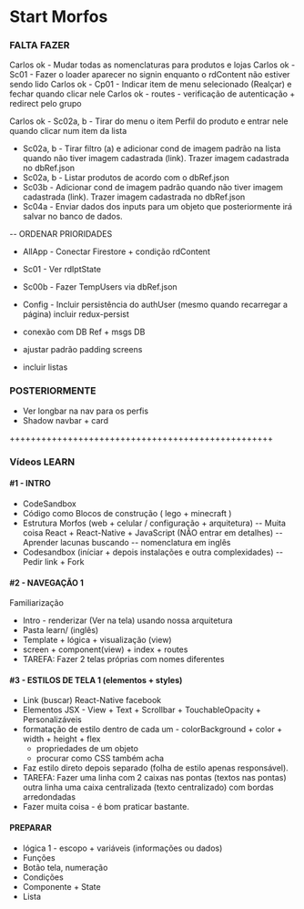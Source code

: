 # Start Morfos

### FALTA FAZER

Carlos ok - Mudar todas as nomenclaturas para produtos e lojas
Carlos ok - Sc01 - Fazer o loader aparecer no signin enquanto o rdContent não estiver sendo lido
Carlos ok - Cp01 - Indicar item de menu selecionado (Realçar) e fechar quando clicar nele
Carlos ok - routes - verificação de autenticação + redirect pelo grupo

Carlos ok - Sc02a, b - Tirar do menu o item Perfil do produto e entrar nele quando clicar num item da lista

- Sc02a, b - Tirar filtro (a) e adicionar cond de imagem padrão na lista quando não tiver imagem cadastrada (link). Trazer imagem cadastrada no dbRef.json
- Sc02a, b - Listar produtos de acordo com o dbRef.json
- Sc03b - Adicionar cond de imagem padrão quando não tiver imagem cadastrada (link). Trazer imagem cadastrada no dbRef.json
- Sc04a - Enviar dados dos inputs para um objeto que posteriormente irá salvar no banco de dados.

-- ORDENAR PRIORIDADES

- AllApp - Conectar Firestore + condição rdContent
- Sc01 - Ver rdIptState
- Sc00b - Fazer TempUsers via dbRef.json
- Config - Incluir persistência do authUser (mesmo quando recarregar a página) incluir redux-persist

- conexão com DB Ref + msgs DB
- ajustar padrão padding screens
- incluir listas

### POSTERIORMENTE

- Ver longbar na nav para os perfis
- Shadow navbar + card

++++++++++++++++++++++++++++++++++++++++++++++++++

### Vídeos LEARN

#### #1 - INTRO

- CodeSandbox
- Código como Blocos de construção ( lego + minecraft )
- Estrutura Morfos (web + celular / configuração + arquitetura)
  -- Muita coisa React + React-Native + JavaScript (NÃO entrar em detalhes)
  -- Aprender lacunas buscando
  -- nomenclatura em inglês
- Codesandbox (iníciar + depois instalações e outra complexidades)
  -- Pedir link + Fork

#### #2 - NAVEGAÇÃO 1

Familiarização

- Intro - renderizar (Ver na tela) usando nossa arquitetura
- Pasta learn/ (inglês)
- Template + lógica + visualização (view)
- screen + component(view) + index + routes
- TAREFA: Fazer 2 telas próprias com nomes diferentes

#### #3 - ESTILOS DE TELA 1 (elementos + styles)

- Link (buscar) React-Native facebook
- Elementos JSX - View + Text + Scrollbar + TouchableOpacity + Personalizáveis
- formatação de estilo dentro de cada um - colorBackground + color + width + height + flex
  - propriedades de um objeto
  - procurar como CSS também acha
- Faz estilo direto depois separado (folha de estilo apenas responsável).
- TAREFA: Fazer uma linha com 2 caixas nas pontas (textos nas pontas) outra linha uma caixa centralizada (texto centralizado) com bordas arredondadas
- Fazer muita coisa - é bom praticar bastante.

#### PREPARAR

- lógica 1 - escopo + variáveis (informações ou dados)
- Funções
- Botão tela, numeração
- Condições
- Componente + State
- Lista
